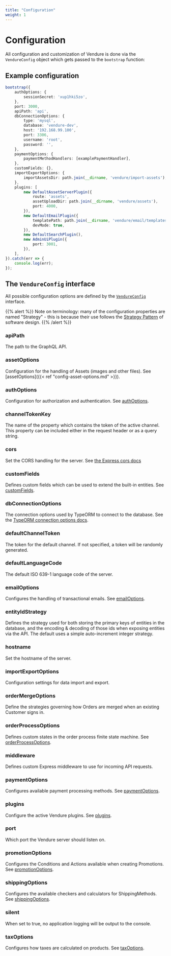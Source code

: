 ```yaml
---
title: "Configuration"
weight: 1
---
```


# Configuration

All configuration and customization of Vendure is done via the `VendureConfig` object which gets passed to the `bootstrap` function:

## Example configuration

```TypeScript
bootstrap({
    authOptions: {
        sessionSecret: 'xup1hki5zo',
    },
    port: 3000,
    apiPath: 'api',
    dbConnectionOptions: {
        type: 'mysql',
        database: 'vendure-dev',
        host: '192.168.99.100',
        port: 3306,
        username: 'root',
        password: '',
    },
    paymentOptions: {
        paymentMethodHandlers: [examplePaymentHandler],
    },
    customFields: {},
    importExportOptions: {
        importAssetsDir: path.join(__dirname, 'vendure/import-assets'),
    },
    plugins: [
        new DefaultAssetServerPlugin({
            route: 'assets',
            assetUploadDir: path.join(__dirname, 'vendure/assets'),
            port: 4000,
        }),
        new DefaultEmailPlugin({
            templatePath: path.join(__dirname, 'vendure/email/templates'),
            devMode: true,
        }),
        new DefaultSearchPlugin(),
        new AdminUiPlugin({
            port: 3001,
        }),
    ],
}).catch(err => {
    console.log(err);
});
```

## The `VendureConfig` interface

All possible configuration options are defined by the [`VendureConfig`](https://github.com/vendure-ecommerce/vendure/blob/master/server/src/config/vendure-config.ts) interface.

{{% alert %}}
Note on terminology: many of the configuration properties are named "Strategy" - this is because their use follows the [Strategy Pattern](https://en.wikipedia.org/wiki/Strategy_pattern) of software design.
{{% /alert %}}

### apiPath

The path to the GraphQL API.

### assetOptions

Configuration for the handling of Assets (images and other files). See [assetOptions]({{< ref "config-asset-options.md" >}}).

### authOptions

Configuration for authorization and authentication. See [authOptions](/docs/config-auth-options).

### channelTokenKey

The name of the property which contains the token of the active channel. This property can be included either in the request header or as a query string.

### cors

Set the CORS handling for the server. See [the Express cors docs](https://github.com/expressjs/cors#configuration-options)

### customFields

Defines custom fields which can be used to extend the built-in entities. See [customFields](/docs/config-custom-fields).

### dbConnectionOptions

The connection options used by TypeORM to connect to the database. See the [TypeORM connection options docs](http://typeorm.io/#/connection-options).

### defaultChannelToken

The token for the default channel. If not specified, a token will be randomly generated.

### defaultLanguageCode

The default ISO 639-1 language code of the server.

### emailOptions

Configures the handling of transactional emails. See [emailOptions](/docs/config-email-options).

### entityIdStrategy

Defines the strategy used for both storing the primary keys of entities in the database, and the encoding & decoding of those ids when exposing entities via the API. The default uses a simple auto-increment integer strategy.

### hostname

Set the hostname of the server.

### importExportOptions

Configuration settings for data import and export.

### orderMergeOptions

Define the strategies governing how Orders are merged when an existing Customer signs in.

### orderProcessOptions

Defines custom states in the order process finite state machine. See [orderProcessOptions](/docs/config-order-process-options).

### middleware

Defines custom Express middleware to use for incoming API requests.

### paymentOptions

Configures available payment processing methods. See [paymentOptions](/docs/config-payment-options).

### plugins

Configure the active Vendure plugins. See [plugins](/docs/plugins).

### port

Which port the Vendure server should listen on.

### promotionOptions

Configures the Conditions and Actions available when creating Promotions. See [promotionOptions](/docs/config-promotion-options).

### shippingOptions

Configures the available checkers and calculators for ShippingMethods. See [shippingOptions](/docs/config-shipping-options).

### silent

When set to true, no application logging will be output to the console.

### taxOptions

Configures how taxes are calculated on products. See [taxOptions](/docs/config-tax-options).

